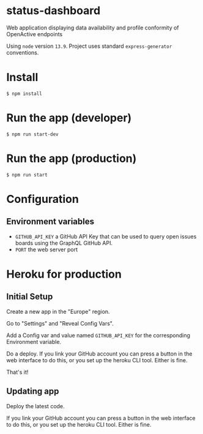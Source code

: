 # status-dashboard
Web application displaying data availability and profile conformity of OpenActive endpoints

Using `node` version `13.9`. Project uses standard `express-generator` conventions.

# Install

`$ npm install`

# Run the app (developer)

`$ npm run start-dev `

# Run the app (production)

`$ npm run start`

# Configuration

## Environment variables

* `GITHUB_API_KEY` a GitHub API Key that can be used to query open issues boards using the GraphQL GitHub API.
*  `PORT` the web server port


# Heroku for production

## Initial Setup

Create a new app in the "Europe" region.

Go to "Settings" and "Reveal Config Vars".

Add a Config var and value named `GITHUB_API_KEY` for the corresponding Environment variable.

Do a deploy. If you link your GitHub account you can press a button in the web interface to do this, or you set up the heroku CLI tool. 
Either is fine.

That's it!

## Updating app

Deploy the latest code.

If you link your GitHub account you can press a button in the web interface to do this, or you set up the heroku CLI tool. 
Either is fine.
